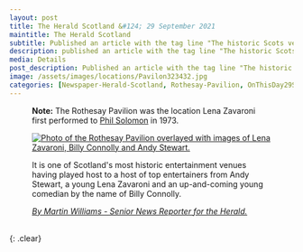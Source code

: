 ```yaml
---
layout: post
title: The Herald Scotland &#124; 29 September 2021
maintitle: The Herald Scotland
subtitle: Published an article with the tag line "The historic Scots venue that remains shut after six years and a delayed £15m refurb".
description: published an article with the tag line "The historic Scots venue that remains shut after six years and a delayed £15m refurb".
media: Details
post_description: Published an article with the tag line "The historic Scots venue that remains shut after six years and a delayed £15m refurb".
image: /assets/images/locations/Pavilon323432.jpg
categories: [Newspaper-Herald-Scotland, Rothesay-Pavilion, OnThisDay29September]
---
```


<figure class="fig3">
<strong>Note:</strong> The Rothesay Pavilion was the location Lena Zavaroni first performed to <a href="/biography/lena-zavaroni#tommy-scott">Phil Solomon</a> in 1973.
</figure>

<figure class="fig3">
<a href="{{ page.image }}"><img src="{{ page.image }}" class="full-width zoom-in" alt="Photo of the Rothesay Pavilion overlayed with images of Lena Zavaroni, Billy Connolly and Andy Stewart." /></a>
<p>It is one of Scotland's most historic entertainment venues having played host to a host of top entertainers from Andy Stewart, a young Lena Zavaroni and an up-and-coming young comedian by the name of Billy Connolly.</p>
<cite><a href="https://www.heraldscotland.com/news/homenews/19611257.historic-scots-venue-remains-shut-six-years-delayed-15m-refurb/?fbclid=IwAR3L7c6ZDersrjnwv218bc-ky277Co5l4R3-O0PC1t6Dx5WgGGswnMS1LAQ">By Martin Williams - Senior News Reporter for the Herald.</a></cite>
</figure>

<br />{: .clear}
